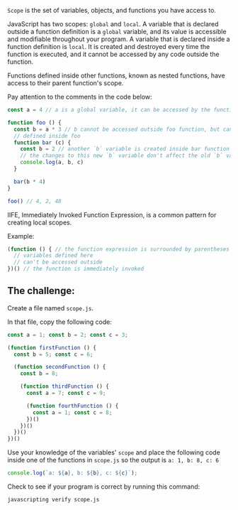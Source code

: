 `Scope` is the set of variables, objects, and functions you have access to.

JavaScript has two scopes: `global` and `local`. A variable that is declared outside a function definition is a `global` variable, and its value is accessible and modifiable throughout your program. A variable that is declared inside a function definition is `local`. It is created and destroyed every time the function is executed, and it cannot be accessed by any code outside the function.

Functions defined inside other functions, known as nested functions, have access to their parent function's scope.

Pay attention to the comments in the code below:

```js
const a = 4 // a is a global variable, it can be accessed by the functions below

function foo () {
  const b = a * 3 // b cannot be accessed outside foo function, but can be accessed by functions
  // defined inside foo
  function bar (c) {
    const b = 2 // another `b` variable is created inside bar function scope
    // the changes to this new `b` variable don't affect the old `b` variable
    console.log(a, b, c)
  }

  bar(b * 4)
}

foo() // 4, 2, 48
```


IIFE, Immediately Invoked Function Expression, is a common pattern for creating local scopes.

Example:
```js
(function () { // the function expression is surrounded by parentheses
  // variables defined here
  // can't be accessed outside
})() // the function is immediately invoked
```
## The challenge:

Create a file named `scope.js`.

In that file, copy the following code:
```js
const a = 1; const b = 2; const c = 3;

(function firstFunction () {
  const b = 5; const c = 6;

  (function secondFunction () {
    const b = 8;

    (function thirdFunction () {
      const a = 7; const c = 9;

      (function fourthFunction () {
        const a = 1; const c = 8;
      })()
    })()
  })()
})()
```

Use your knowledge of the variables' `scope` and place the following code inside one of the functions in `scope.js`
so the output is `a: 1, b: 8, c: 6`
```js
console.log(`a: ${a}, b: ${b}, c: ${c}`);
```

Check to see if your program is correct by running this command:

```bash
javascripting verify scope.js
```
